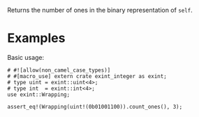 Returns the number of ones in the binary representation of `self`.

# Examples

Basic usage:

```
# #![allow(non_camel_case_types)]
# #[macro_use] extern crate exint_integer as exint;
# type uint = exint::uint<4>;
# type int  = exint::int<4>;
use exint::Wrapping;

assert_eq!(Wrapping(uint!(0b01001100)).count_ones(), 3);
```
